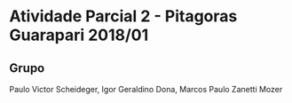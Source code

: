 # Atividade Parcial 2 - Pitagoras Guarapari 2018/01

## Grupo
Paulo Victor Scheideger, Igor Geraldino Dona,  Marcos Paulo Zanetti Mozer
